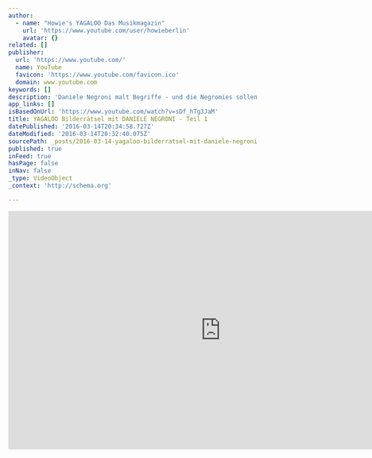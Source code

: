 ```yaml
---
author:
  - name: "Howie's YAGALOO Das Musikmagazin"
    url: 'https://www.youtube.com/user/howieberlin'
    avatar: {}
related: []
publisher:
  url: 'https://www.youtube.com/'
  name: YouTube
  favicon: 'https://www.youtube.com/favicon.ico'
  domain: www.youtube.com
keywords: []
description: 'Daniele Negroni malt Begriffe - und die Negromies sollen diese erraten. Die Originale gibt es natürlich auf der YAGALOO Homepage zu gewinnen. Viel Spaß beim Miträtseln! Hier ist der erste Begriff! - Abonniere den Kanal! http://www.youtube.com/subscription_center?add_user=howieberlin http://www.yagaloo.com - YAGALOO - das preisgekrönte Musikmagazin bietet wöchentlich auf mehreren Regional-TV-Sendern rund eine halbe Stunde Programm zum aktuellen Musikgeschehen.'
app_links: []
isBasedOnUrl: 'https://www.youtube.com/watch?v=sDf_hTg3JaM'
title: YAGALOO Bilderrätsel mit DANIELE NEGRONI - Teil 1
datePublished: '2016-03-14T20:34:58.727Z'
dateModified: '2016-03-14T20:32:40.075Z'
sourcePath: _posts/2016-03-14-yagaloo-bilderratsel-mit-daniele-negroni-teil-1.md
published: true
inFeed: true
hasPage: false
inNav: false
_type: VideoObject
_context: 'http://schema.org'

---
```

<iframe src="https://cdn.embedly.com/widgets/media.html?src=https%3A%2F%2Fwww.youtube.com%2Fembed%2FsDf_hTg3JaM%3Ffeature%3Doembed&amp;url=https%3A%2F%2Fwww.youtube.com%2Fwatch%3Fv%3DsDf_hTg3JaM&amp;image=https%3A%2F%2Fi.ytimg.com%2Fvi%2FsDf_hTg3JaM%2Fhqdefault.jpg&amp;key=b7d04c9b404c499eba89ee7072e1c4f7&amp;type=text%2Fhtml&amp;schema=youtube" width="854" height="480" scrolling="no" frameborder="0" allowfullscreen="allowfullscreen" style=""></iframe>